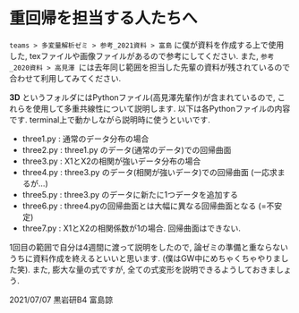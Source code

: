 # 重回帰を担当する人たちへ

`teams > 多変量解析ゼミ > 参考_2021資料 > 富島` に僕が資料を作成する上で使用した, texファイルや画像ファイルがあるので参考にしてください.
また, `参考_2020資料 > 高見澤 `には去年同じ範囲を担当した先輩の資料が残されているので合わせて利用してみてください.

**3D** というフォルダにはPythonファイル(高見澤先輩作)が含まれているので, これらを使用して多重共線性について説明します. 以下は各Pythonファイルの内容です. terminal上で動かしながら説明時に使うといいです. 
- three1.py : 通常のデータ分布の場合
- three2.py : three1.py のデータ(通常のデータ)での回帰曲面
- three3.py : X1とX2の相関が強いデータ分布の場合
- three4.py : three3.py のデータ(相関が強いデータ)での回帰曲面 (一応求まるが...)
- three5.py : three3.py のデータに新たに1つデータを追加する
- three6.py : three4.pyの回帰曲面とは大幅に異なる回帰曲面となる (=不安定)
- three7.py : X1とX2の相関係数が1の場合. 回帰曲面はできない. 

1回目の範囲で自分は4週間に渡って説明をしたので, 論ゼミの準備と重ならないうちに資料作成を終えるといいと思います. (僕はGW中にめちゃくちゃやりました笑). また, 膨大な量の式ですが, 全ての式変形を説明できるようしておきましょう. 

2021/07/07 黒岩研B4 富島諒